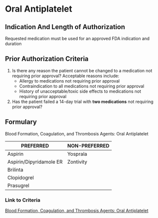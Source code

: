 # Oral Antiplatelet

## Indication And Length of Authorization

Requested medication must be used for an approved FDA indication and duration

## Prior Authorization Criteria

1.  Is there any reason the patient cannot be changed to a medication not requiring prior approval? Acceptable reasons include:
    -   Allergy to medications not requiring prior approval
    -   Contraindication to all medications not requiring prior approval
    -   History of unacceptable/toxic side effects to medications not requiring prior approval
2.  Has the patient failed a 14-day trial with **two medications** not requiring prior approval?

## Formulary

Blood Formation, Coagulation, and Thrombosis Agents: Oral Antiplatelet

| PREFERRED               | NON-PREFERRED |
|-------------------------|---------------|
| Aspirin                 | Yosprala      |
| Aspirin/Dipyridamole ER | Zontivity     |
| Brilinta                |               |
| Clopidogrel             |               |
| Prasugrel               |               |

### Link to Criteria

[Blood Formation, Coagulation, and Thrombosis Agents: Oral Antiplatelet](https://pharmacy.medicaid.ohio.gov/sites/default/files/20220415_UPDL_Criteria_FINAL_.pdf#page=14)

